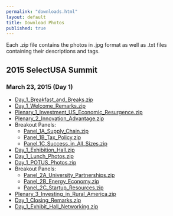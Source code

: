 ```yaml
---
permalink: "downloads.html"
layout: default
title: Download Photos
published: true
---
```


Each .zip file contains the photos in .jpg format as well as .txt files containing their descriptions and tags.

## 2015 SelectUSA Summit

### March 23, 2015 (Day 1)

* [Day_1_Breakfast_and_Breaks.zip](/documents/download/Day_1_Breakfast_and_Breaks.zip)
* [Day_1_Welcome_Remarks.zip](/documents/download/Day_1_Welcome_Remarks.zip)
* [Plenary_1_Investment_US_Economic_Resurgence.zip](/documents/download/Plenary_1_Investment_US_Economic_Resurgence.zip)
* [Plenary_2_Innovation_Advantage.zip](/documents/download/Plenary_2_Innovation_Advantage.zip)
* Breakout Panels:
  * [Panel_1A_Supply_Chain.zip](/documents/download/Panel_1A_Supply_Chain.zip)
  * [Panel_1B_Tax_Policy.zip](/documents/download/Panel_1B_Tax_Policy.zip)
  * [Panel_1C_Success_in_All_Sizes.zip](/documents/download/Panel_1C_Success_in_All_Sizes.zip)
* [Day_1_Exhibition_Hall.zip](/documents/download/Day_1_Exhibition_Hall.zip)
* [Day_1_Lunch_Photos.zip](/documents/download/Day_1_Lunch_Photos.zip)
* [Day_1_POTUS_Photos.zip](/documents/download/Day_1_POTUS_Photos.zip)
* Breakout Panels:
  * [Panel_2A_University_Partnerships.zip](/documents/download/Panel_2A_University_Partnerships.zip)
  * [Panel_2B_Energy_Economy.zip](/documents/download/Panel_2B_Energy_Economy.zip)
  * [Panel_2C_Startup_Resources.zip](/documents/download/Panel_2C_Startup_Resources.zip)
* [Plenary_3_Investing_in_Rural_America.zip](/documents/download/Plenary_3_Investing_in_Rural_America.zip)
* [Day_1_Closing_Remarks.zip](/documents/download/Day_1_Closing_Remarks.zip)
* [Day_1_Exhibit_Hall_Networking.zip](/documents/download/Day_1_Exhibit_Hall_Networking.zip)
